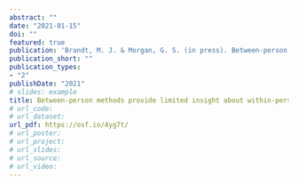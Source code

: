 ```yaml
---
abstract: ""
date: "2021-01-15"
doi: ""
featured: true
publication: 'Brandt, M. J. & Morgan, G. S. (in press). Between-person methods provide limited insight about within-person belief systems. *Journal of Personality and Social Psychology*.'
publication_short: ""
publication_types:
- "2"
publishDate: "2021"
# slides: example
title: Between-person methods provide limited insight about within-person belief systems
# url_code:
# url_dataset:
url_pdf: https://osf.io/4yg7t/
# url_poster:
# url_project:
# url_slides:
# url_source:
# url_video:
---
```

